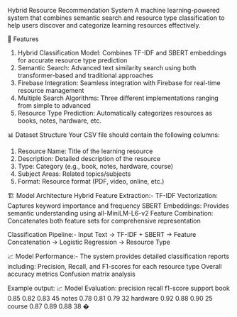 Hybrid Resource Recommendation System
A machine learning-powered system that combines semantic search and resource type classification to help users discover and categorize learning resources effectively.

🚀 Features
1) Hybrid Classification Model: Combines TF-IDF and SBERT embeddings for accurate resource type prediction
2) Semantic Search: Advanced text similarity search using both transformer-based and traditional approaches
3) Firebase Integration: Seamless integration with Firebase for real-time resource management
4) Multiple Search Algorithms: Three different implementations ranging from simple to advanced
5) Resource Type Prediction: Automatically categorizes resources as books, notes, hardware, etc.

📊 Dataset Structure
Your CSV file should contain the following columns:
1) Resource Name: Title of the learning resource
2) Description: Detailed description of the resource
3) Type: Category (e.g., book, notes, hardware, course)
4) Subject Areas: Related topics/subjects
5) Format: Resource format (PDF, video, online, etc.)

🏗️ Model Architecture
Hybrid Feature Extraction:-
TF-IDF Vectorization: Captures keyword importance and frequency
SBERT Embeddings: Provides semantic understanding using all-MiniLM-L6-v2
Feature Combination: Concatenates both feature sets for comprehensive representation

Classification Pipeline:-
Input Text → TF-IDF + SBERT → Feature Concatenation → Logistic Regression → Resource Type

📈 Model Performance:-
The system provides detailed classification reports including:
Precision, Recall, and F1-scores for each resource type
Overall accuracy metrics
Confusion matrix analysis

Example output:
📈 Model Evaluation:
              precision    recall  f1-score   support
       book       0.85      0.82      0.83        45
      notes       0.78      0.81      0.79        32
   hardware       0.92      0.88      0.90        25
     course       0.87      0.89      0.88        38
�
